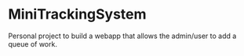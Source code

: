 # MiniTrackingSystem
Personal project to build a webapp that allows the admin/user to add a queue of work.
